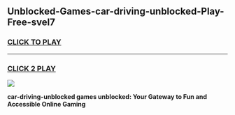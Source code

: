 
## Unblocked-Games-car-driving-unblocked-Play-Free-svel7
<h3>
<a href="https://premium76.site?title=car-driving-unblocked&ref=23A">CLICK TO PLAY</a></h3>
<hr>

<h3>
<a href="https://premium76.site?title=car-driving-unblocked&ref=23A">CLICK 2 PLAY</a>
  
</h3>

<a href="https://premium76.site?title=car-driving-unblocked&ref=23A"><img src="https://clearcache.store/games.png"></a>


**car-driving-unblocked games unblocked: Your Gateway to Fun and Accessible Online Gaming**
